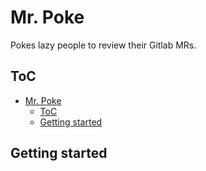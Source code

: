 # Mr. Poke

Pokes lazy people to review their Gitlab MRs.

## ToC

- [Mr. Poke](#mr-poke)
  - [ToC](#toc)
  - [Getting started](#getting-started)

## Getting started
